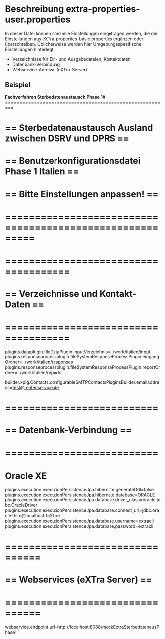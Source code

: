 # Beschreibung extra-properties-user.properties #
In dieser Datei können spezielle Einstellungen eingetragen werden, die die Einstellungen aus eXTra-properties-basic.properties ergänzen oder überschreiben. Üblicherweise werden hier Umgebungsspezifische Einstellungen hinterlegt:
  * Verzeichnisse für Ein- und Ausgabedateien, Kontaktdaten
  * Datenbank-Verbindung
  * Webservice-Adresse (eXTra-Server)

## Beispiel ##
**Fachverfahren Sterbedatenaustausch Phase 1**# =========================================================
# == Sterbedatenaustausch Ausland zwischen DSRV und DPRS ==
# == Benutzerkonfigurationsdatei Phase 1 Italien         ==
# == Bitte Einstellungen anpassen!                       ==
# ========================================================= 

# =====================================
# == Verzeichnisse und Kontakt-Daten ==
# =====================================
plugins.dataplugin.fileDataPlugin.inputVerzeichnis=../work/italien/input
plugins.responseprocessplugin.fileSystemResponseProcessPlugin.eingangOrdner=../work/italien/responses
plugins.responseprocessplugin.fileSystemResponseProcessPlugin.reportOrdner=../work/italien/reports

builder.xplg.Contacts.configurableSMTPContactsPluginsBuilder.emailaddress=test@rentenservice.de

# ==========================
# == Datenbank-Verbindung ==
# ==========================

# Oracle XE
plugins.execution.executionPersistenceJpa.hibernate.generateDdl=false
plugins.execution.executionPersistenceJpa.hibernate.database=ORACLE
plugins.execution.executionPersistenceJpa.database.driver_class=oracle.jdbc.OracleDriver
plugins.execution.executionPersistenceJpa.database.connect_url=jdbc:oracle:thin:@localhost:1521:xe
plugins.execution.executionPersistenceJpa.database.username=extracli
plugins.execution.executionPersistenceJpa.database.password=extracli

# ================================
# == Webservices (eXTra Server) ==
# ================================
webservice.endpoint.url=http://localhost:8088/mockExtraSterbedatenausPhase1```